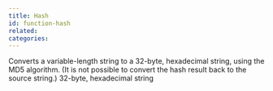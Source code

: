 ```yaml
---
title: Hash
id: function-hash
related:
categories:
---
```


Converts a variable-length string to a 32-byte, hexadecimal
        string, using the MD5 algorithm. (It is not possible to convert
        the hash result back to the source string.)
        32-byte, hexadecimal string